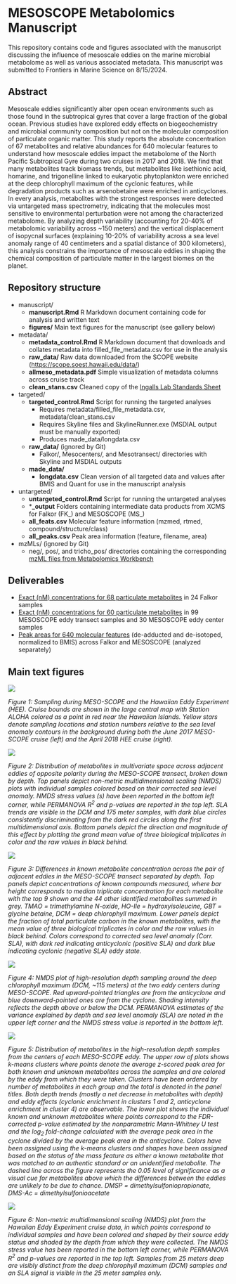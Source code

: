 # MESOSCOPE Metabolomics Manuscript

This repository contains code and figures associated with the manuscript discussing the influence of mesoscale eddies on the marine microbial metabolome as well as various associated metadata. This manuscript was submitted to Frontiers in Marine Science on 8/15/2024.

## Abstract
Mesoscale eddies significantly alter open ocean environments such as those found in the subtropical gyres that cover a large fraction of the global ocean. Previous studies have explored eddy effects on biogeochemistry and microbial community composition but not on the molecular composition of particulate organic matter. This study reports the absolute concentration of 67 metabolites and relative abundances for 640 molecular features to understand how mesoscale eddies impact the metabolome of the North Pacific Subtropical Gyre during two cruises in 2017 and 2018. We find that many metabolites track biomass trends, but metabolites like isethionic acid, homarine, and trigonelline linked to eukaryotic phytoplankton were enriched at the deep chlorophyll maximum of the cyclonic features, while degradation products such as arsenobetaine were enriched in anticyclones. In every analysis, metabolites with the strongest responses were detected via untargeted mass spectrometry, indicating that the molecules most sensitive to environmental perturbation were not among the characterized metabolome. By analyzing depth variability (accounting for 20-40% of metabolomic variability across ~150 meters) and the vertical displacement of isopycnal surfaces (explaining 10-20% of variability across a sea level anomaly range of 40 centimeters and a spatial distance of 300 kilometers), this analysis constrains the importance of mesoscale eddies in shaping the chemical composition of particulate matter in the largest biomes on the planet.

## Repository structure

  - manuscript/
    - **manuscript.Rmd** R Markdown document containing code for analysis and written text
    - **figures/** Main text figures for the manuscript (see gallery below)
  - metadata/
    - **metadata_control.Rmd** R Markdown document that downloads and collates metadata into filled_file_metadata.csv for use in the analysis
    - **raw_data/** Raw data downloaded from the SCOPE website (https://scope.soest.hawaii.edu/data/)
    - **allmeso_metadata.pdf** Simple visualization of metadata columns across cruise track
    - **clean_stans.csv** Cleaned copy of the [Ingalls Lab Standards Sheet](https://github.com/IngallsLabUW/Ingalls_Standards)
  - targeted/
    - **targeted_control.Rmd** Script for running the targeted analyses
      - Requires metadata/filled_file_metadata.csv, metadata/clean_stans.csv
      - Requires Skyline files and SkylineRunner.exe (MSDIAL output must be manually exported)
      - Produces made_data/longdata.csv
    - **raw_data/** (ignored by Git)
      - Falkor/, Mesocenters/, and Mesotransect/ directories with Skyline and MSDIAL outputs
    - **made_data/**
      - **longdata.csv** Clean version of all targeted data and values after BMIS and Quant for use in the manuscript analysis
  - untargeted/
    - **untargeted_control.Rmd** Script for running the untargeted analyses
    - ***_output** Folders containing intermediate data products from XCMS for Falkor (FK_) and MESOSCOPE (MS_)
    - **all_feats.csv** Molecular feature information (mzmed, rtmed, compound/structure/class)
    - **all_peaks.csv** Peak area information (feature, filename, area)
  - mzMLs/ (ignored by Git)
    - neg/, pos/, and tricho_pos/ directories containing the corresponding [mzML files from Metabolomics Workbench](http://dx.doi.org/10.21228/M82719)

## Deliverables

  - [Exact (nM) concentrations for 68 particulate metabolites](targeted/Falkor_Targeted_nM.xlsx) in 24 Falkor samples
  - [Exact (nM) concentrations for 60 particulate metabolites](targeted/Falkor_Targeted_nM.xlsx) in 99 MESOSCOPE eddy transect samples and 30 MESOSCOPE eddy center samples
  - [Peak areas for 640 molecular features](untargeted/all_peaks.csv) (de-adducted and de-isotoped, normalized to BMIS) across Falkor and MESOSCOPE (analyzed separately)

## Main text figures

![](manuscript/figures/fig_1_MapForWill_v3.jpg)

*Figure 1: Sampling during MESO-SCOPE and the Hawaiian Eddy Experiment (HEE). Cruise bounds are shown in the large central map with Station ALOHA colored as a point in red near the Hawaiian Islands. Yellow stars denote sampling locations and station numbers relative to the sea level anomaly contours in the background during both the June 2017 MESO-SCOPE cruise (left) and the April 2018 HEE cruise (right).*

![](manuscript/figures/lowres/fig_2_nmds_and_med_metab.png)

*Figure 2: Distribution of metabolites in multivariate space across adjacent eddies of opposite polarity during the MESO-SCOPE transect, broken down by depth. Top panels depict non-metric multidimensional scaling (NMDS) plots with individual samples colored based on their corrected sea level anomaly. NMDS stress values (s) have been reported in the bottom left corner, while PERMANOVA R$^2$ and p-values are reported in the top left. SLA trends are visible in the DCM and 175 meter samples, with dark blue circles consistently discriminating from the dark red circles along the first multidimensional axis. Bottom panels depict the direction and magnitude of this effect by plotting the grand mean value of three biological triplicates in color and the raw values in black behind.*

![](manuscript/figures/lowres/fig_3_targ_gp_w_sla_frac.png)

*Figure 3: Differences in known metabolite concentration across the pair of adjacent eddies in the MESO-SCOPE transect separated by depth. Top panels depict concentrations of known compounds measured, where bar height corresponds to median triplicate concentration for each metabolite with the top 9 shown and the 44 other identified metabolites summed in grey. TMAO = trimethylamine N-oxide, HO-Ile = hydroxyisoleucine, GBT = glycine betaine, DCM = deep chlorophyll maximum. Lower panels depict the fraction of total particulate carbon in the known metabolites, with the mean value of three biological triplicates in color and the raw values in black behind. Colors correspond to corrected sea level anomaly (Corr. SLA), with dark red indicating anticyclonic (positive SLA) and dark blue indicating cyclonic (negative SLA) eddy state.*

![](manuscript/figures/lowres/fig_4_MC_nmds_gp.png)

*Figure 4: NMDS plot of high-resolution depth sampling around the deep chlorophyll maximum (DCM, ~115 meters) at the two eddy centers during MESO-SCOPE. Red upward-pointed triangles are from the anticyclone and blue downward-pointed ones are from the cyclone. Shading intensity reflects the depth above or below the DCM. PERMANOVA estimates of the variance explained by depth and sea level anomaly (SLA) are noted in the upper left corner and the NMDS stress value is reported in the bottom left.*

![](manuscript/figures/lowres/fig_5_kclust_volcano_gp.png)

*Figure 5: Distribution of metabolites in the high-resolution depth samples from the centers of each MESO-SCOPE eddy. The upper row of plots shows k-means clusters where points denote the average z-scored peak area for both known and unknown metabolites across the samples and are colored by the eddy from which they were taken. Clusters have been ordered by number of metabolites in each group and the total is denoted in the panel titles. Both depth trends (mostly a net decrease in metabolites with depth) and eddy effects (cyclonic enrichment in clusters 1 and 2, anticyclone enrichment in cluster 4) are observable. The lower plot shows the individual known and unknown metabolites where points correspond to the FDR-corrected p-value estimated by the nonparametric Mann-Whitney U test and the log$_2$ fold-change calculated with the average peak area in the cyclone divided by the average peak area in the anticyclone. Colors have been assigned using the k-means clusters and shapes have been assigned based on the status of the mass feature as either a known metabolite that was matched to an authentic standard or an unidentified metabolite. The dashed line across the figure represents the 0.05 level of significance as a visual cue for metabolites above which the differences between the eddies are unlikely to be due to chance. DMSP = dimethylsulfoniopropionate, DMS-Ac = dimethylsulfonioacetate*

![](manuscript/figures/lowres/fig_6_fk_nmdsplot.png)

*Figure 6: Non-metric multidimensional scaling (NMDS) plot from the Hawaiian Eddy Experiment cruise data, in which points correspond to individual samples and have been colored and shaped by their source eddy status and shaded by the depth from which they were collected. The NMDS stress value has been reported in the bottom left corner, while PERMANOVA R$^2$ and p-values are reported in the top left. Samples from 25 meters deep are visibly distinct from the deep chlorophyll maximum (DCM) samples and an SLA signal is visible in the 25 meter samples only.*
